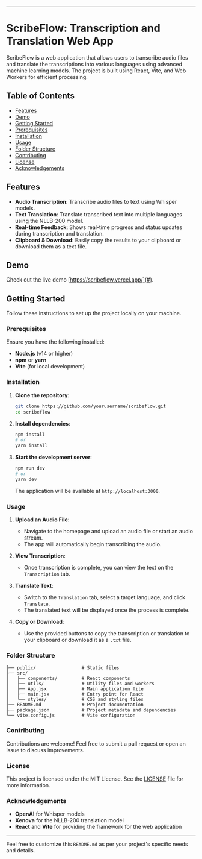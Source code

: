 
---

# ScribeFlow: Transcription and Translation Web App

ScribeFlow is a web application that allows users to transcribe audio files and translate the transcriptions into various languages using advanced machine learning models. The project is built using React, Vite, and Web Workers for efficient processing.

## Table of Contents
- [Features](#features)
- [Demo](#demo)
- [Getting Started](#getting-started)
- [Prerequisites](#prerequisites)
- [Installation](#installation)
- [Usage](#usage)
- [Folder Structure](#folder-structure)
- [Contributing](#contributing)
- [License](#license)
- [Acknowledgements](#acknowledgements)

## Features

- **Audio Transcription**: Transcribe audio files to text using Whisper models.
- **Text Translation**: Translate transcribed text into multiple languages using the NLLB-200 model.
- **Real-time Feedback**: Shows real-time progress and status updates during transcription and translation.
- **Clipboard & Download**: Easily copy the results to your clipboard or download them as a text file.

## Demo

Check out the live demo [https://scribeflow.vercel.app/](#).

## Getting Started

Follow these instructions to set up the project locally on your machine.

### Prerequisites

Ensure you have the following installed:

- **Node.js** (v14 or higher)
- **npm** or **yarn**
- **Vite** (for local development)

### Installation

1. **Clone the repository**:

    ```bash
    git clone https://github.com/yourusername/scribeflow.git
    cd scribeflow
    ```

2. **Install dependencies**:

    ```bash
    npm install
    # or
    yarn install
    ```

3. **Start the development server**:

    ```bash
    npm run dev
    # or
    yarn dev
    ```

    The application will be available at `http://localhost:3000`.

### Usage

1. **Upload an Audio File**:
   - Navigate to the homepage and upload an audio file or start an audio stream.
   - The app will automatically begin transcribing the audio.

2. **View Transcription**:
   - Once transcription is complete, you can view the text on the `Transcription` tab.

3. **Translate Text**:
   - Switch to the `Translation` tab, select a target language, and click `Translate`.
   - The translated text will be displayed once the process is complete.

4. **Copy or Download**:
   - Use the provided buttons to copy the transcription or translation to your clipboard or download it as a `.txt` file.

### Folder Structure

```
├── public/                 # Static files
├── src/
│   ├── components/         # React components
│   ├── utils/              # Utility files and workers
│   ├── App.jsx             # Main application file
│   ├── main.jsx            # Entry point for React
│   └── styles/             # CSS and styling files
├── README.md               # Project documentation
├── package.json            # Project metadata and dependencies
└── vite.config.js          # Vite configuration
```

### Contributing

Contributions are welcome! Feel free to submit a pull request or open an issue to discuss improvements.

### License

This project is licensed under the MIT License. See the [LICENSE](LICENSE) file for more information.

### Acknowledgements

- **OpenAI** for Whisper models
- **Xenova** for the NLLB-200 translation model
- **React** and **Vite** for providing the framework for the web application

---

Feel free to customize this `README.md` as per your project's specific needs and details.
